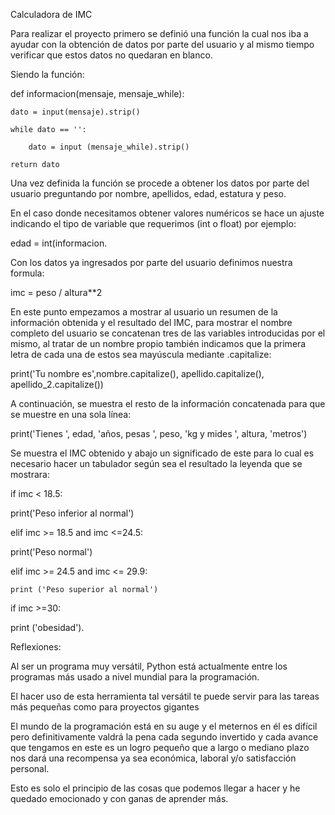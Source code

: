 Calculadora de IMC 

Para realizar el proyecto primero se definió una función la cual nos iba a ayudar con la obtención de datos por parte del usuario y al mismo tiempo verificar que estos datos no quedaran en blanco. 

Siendo la función: 

def informacion(mensaje, mensaje_while): 

    dato = input(mensaje).strip() 

    while dato == '':  

        dato = input (mensaje_while).strip() 

    return dato  

Una vez definida la función se procede a obtener los datos por parte del usuario preguntando por nombre, apellidos, edad, estatura y peso. 

En el caso donde necesitamos obtener valores numéricos se hace un ajuste indicando el tipo de variable que requerimos (int o float) por ejemplo:  

edad = int(informacion. 

Con los datos ya ingresados por parte del usuario definimos nuestra formula:     

imc = peso / altura**2 

En este punto empezamos a mostrar al usuario un resumen de la información obtenida y el resultado del IMC, para mostrar el nombre completo del usuario se concatenan tres de las variables introducidas por el mismo, al tratar de un nombre propio también indicamos que la primera letra de cada una de estos sea mayúscula mediante .capitalize: 

print('Tu nombre es',nombre.capitalize(),  apellido.capitalize(),  apellido_2.capitalize()) 

A continuación, se muestra el resto de la información concatenada para que se muestre en una sola línea: 

print('Tienes ', edad, 'años, pesas ', peso, 'kg y mides ', altura, 'metros') 

Se muestra el IMC obtenido y abajo un significado de este para lo cual es necesario hacer un tabulador según sea el resultado la leyenda que se mostrara: 

if imc < 18.5: 

   print('Peso inferior al normal') 

elif imc >= 18.5 and imc <=24.5: 

   print('Peso normal') 

elif imc >= 24.5 and imc <= 29.9: 

    print ('Peso superior al normal') 

if imc >=30: 

   print ('obesidad'). 

  

  

Reflexiones: 

Al ser un programa muy versátil, Python está actualmente entre los programas más usado a nivel mundial para la programación. 

El hacer uso de esta herramienta tal versátil te puede servir para las tareas más pequeñas como para proyectos gigantes 

El mundo de la programación está en su auge y el meternos en él es difícil pero definitivamente valdrá la pena cada segundo invertido y cada avance que tengamos en este es un logro pequeño que a largo o mediano plazo nos dará una recompensa ya sea económica, laboral y/o satisfacción personal. 

Esto es solo el principio de las cosas que podemos llegar a hacer y he quedado emocionado y con ganas de aprender más. 
